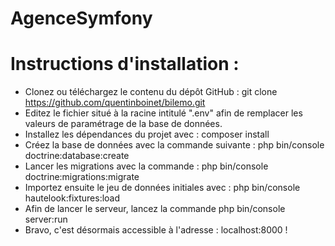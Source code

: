 # AgenceSymfony

# Instructions d'installation :
+ Clonez ou téléchargez le contenu du dépôt GitHub : git clone https://github.com/quentinboinet/bilemo.git
+ Editez le fichier situé à la racine intitulé ".env" afin de remplacer les valeurs de paramétrage de la base de données.
+ Installez les dépendances du projet avec : composer install
+ Créez la base de données avec la commande suivante : php bin/console doctrine:database:create
+ Lancer les migrations avec la commande : php bin/console doctrine:migrations:migrate
+ Importez ensuite le jeu de données initiales avec : php bin/console hautelook:fixtures:load
+ Afin de lancer le serveur, lancez la commande php bin/console server:run
+ Bravo, c'est désormais accessible à l'adresse : localhost:8000 !
